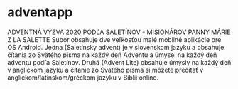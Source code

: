 # adventapp
ADVENTNÁ VÝZVA 2020 PODĽA SALETÍNOV - MISIONÁROV PANNY MÁRIE Z LA SALETTE
Súbor obsahuje dve veľkosťou malé mobilné aplikácie pre OS Android. Jedna (Saletínsky advent) je v slovenskom jazyku a obsahuje čítania zo Svätého písma na každý deň Adventu a úmysel na každý deň adventu podľa Saletínov. Druhá (Advent Lite) obsahuje úmysly na každý deň v anglickom jazyku a čítanie zo Svätého písma si môžete prečítať v anglickom/latinskom/gréckom jazyku v Biblii online.
